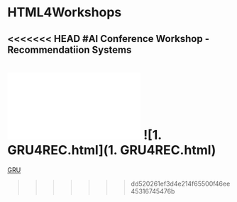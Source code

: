 # HTML4Workshops
<<<<<<< HEAD
#AI Conference Workshop - Recommendatiion Systems
 ---------------------------------------------------------
         
![01-GRU4REC.html](01-GRU4REC.html)
![1. GRU4REC.html](1. GRU4REC.html)
=======


[GRU](1.GRU4REC.html)
>>>>>>> dd520261ef3d4e214f65500f46ee45316745476b
